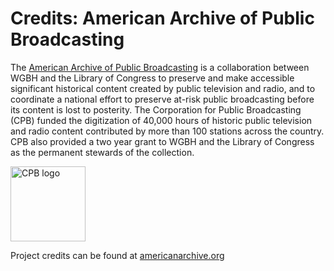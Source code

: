 # Credits: American Archive of Public Broadcasting
  
The [American Archive of Public Broadcasting](http://www.americanarchive.org) is a collaboration between WGBH and the Library of Congress to preserve and make accessible significant historical content created by public television and radio, and to coordinate a national effort to preserve at-risk public broadcasting before its content is lost to posterity. The Corporation for Public Broadcasting (CPB) funded the digitization of 40,000 hours of historic public television and radio content contributed by more than 100 stations across the country. CPB also provided a two year grant to WGBH and the Library of Congress as the permanent stewards of the collection. 

<a href="http://www.cpb.org"><img height="120" src="https://s3.amazonaws.com/openvault.wgbh.org/logos/CPB.jpg"
 alt="CPB logo" title="CPB"></a>

Project credits can be found at [americanarchive.org](http://americanarchive.org/about-the-american-archive/staff)
